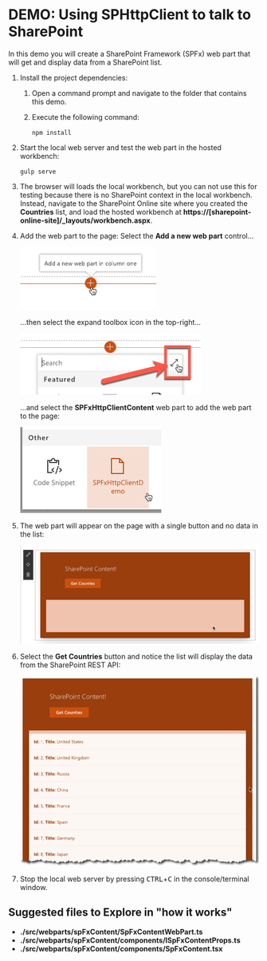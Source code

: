 # DEMO: Using SPHttpClient to talk to SharePoint

In this demo you will create a SharePoint Framework (SPFx) web part that will get and display data from a SharePoint list.

1. Install the project dependencies:
    1. Open a command prompt and navigate to the folder that contains this demo.
    1. Execute the following command:

        ```shell
        npm install
        ```

1. Start the local web server and test the web part in the hosted workbench:

    ```shell
    gulp serve
    ```

1. The browser will loads the local workbench, but you can not use this for testing because there is no SharePoint context in the local workbench. Instead, navigate to the SharePoint Online site where you created the **Countries** list, and load the hosted workbench at **https://[sharepoint-online-site]/_layouts/workbench.aspx**.

1. Add the web part to the page: Select the **Add a new web part** control...

    ![Screenshot of the SharePoint workbench](../../Images/add-webpart-01.png)

    ...then select the expand toolbox icon in the top-right...

    ![Screenshot of the SharePoint workbench](../../Images/add-webpart-02.png)

    ...and select the **SPFxHttpClientContent** web part to add the web part to the page:

    ![Screenshot of the SharePoint workbench toolbox](../../Images/add-webpart-03.png)

1. The web part will appear on the page with a single button and no data in the list:

    ![Screenshot of the web part with no data](../../Images/add-webpart-04.png)

1. Select the **Get Countries** button and notice the list will display the data from the SharePoint REST API:

    ![Screenshot of the web part with data](../../Images/get-items-sp.png)

1. Stop the local web server by pressing <kbd>CTRL</kbd>+<kbd>C</kbd> in the console/terminal window.

## Suggested files to Explore in "how it works"

- **./src/webparts/spFxContent/SpFxContentWebPart.ts**
- **./src/webparts/spFxContent/components/ISpFxContentProps.ts**
- **./src/webparts/spFxContent/components/SpFxContent.tsx**